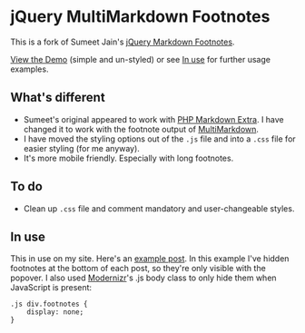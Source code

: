 jQuery MultiMarkdown Footnotes
==============================

This is a fork of Sumeet Jain's [jQuery Markdown Footnotes].

[View the Demo] (simple and un-styled) or see [In use](#in-use) for further usage examples.

## What's different ##

* Sumeet's original appeared to work with [PHP Markdown Extra]. I have changed it to work with the footnote output of [MultiMarkdown].
* I have moved the styling options out of the `.js` file and into a `.css` file for easier styling (for me anyway).
* It's more mobile friendly. Especially with long footnotes.

## To do ##

* Clean up `.css` file and comment mandatory and user-changeable styles.

## In use ##

This in use on my site. Here's an [example post]. In this example I've hidden footnotes at the bottom of each post, so they're only visible with the popover. I also used [Modernizr]'s .js body class to only hide them when JavaScript is present:

	.js div.footnotes {
		display: none;
	}


[jQuery Markdown Footnotes]: http://sumeetjain.com/jquery-markdown-footnotes/
[PHP Markdown Extra]: http://michelf.ca/projects/php-markdown/extra/
[MultiMarkdown]: http://fletcherpenney.net/multimarkdown/
[View the Demo]: http://andytlr.github.com/jquery-multimarkdown-footnotes/
[example post]: http://andytaylor.me/2011/07/09/simple-2d-dock-modification/
[Modernizr]: http://modernizr.com